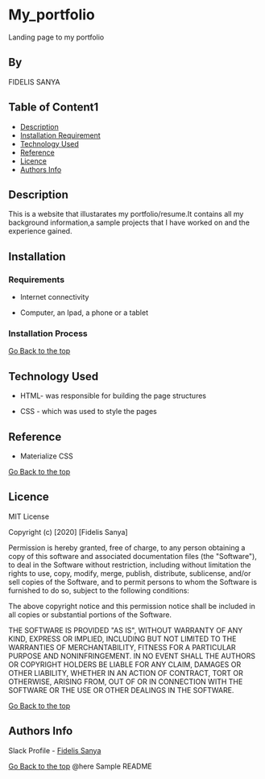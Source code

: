 # My_portfolio
Landing page to my portfolio
## By 
FIDELIS SANYA
 ## Table of Content1
 
 + [Description](#description)
 + [Installation Requirement](#Installation)
 + [Technology Used](#technology-used)
 + [Reference](#reference)
 + [Licence](#licence)
 + [Authors Info](#author-Info)
 
 ## Description
 <p>This is  a website that illustarates my portfolio/resume.It contains all my background information,a sample projects that I have worked on and the experience gained.</p>
 
 ## Installation
 
 ### Requirements
 *  Internet connectivity
 
 * Computer, an Ipad, a phone or a tablet
 
 ### Installation Process
 
 [Go Back to the top](#portfolio)
 ## Technology Used
 * HTML- was responsible for building the page structures
 
 * CSS - which was used to style the pages
 
 ## Reference
 * Materialize CSS
 
 [Go Back to the top](#portfolio)
 
 ## Licence
 
 MIT License
 
 Copyright (c) [2020] [Fidelis Sanya]
 
 Permission is hereby granted, free of charge, to any person obtaining a copy
 of this software and associated documentation files (the "Software"), to deal
 in the Software without restriction, including without limitation the rights
 to use, copy, modify, merge, publish, distribute, sublicense, and/or sell
 copies of the Software, and to permit persons to whom the Software is
 furnished to do so, subject to the following conditions:
 
 The above copyright notice and this permission notice shall be included in all
 copies or substantial portions of the Software.
 
 THE SOFTWARE IS PROVIDED "AS IS", WITHOUT WARRANTY OF ANY KIND, EXPRESS OR
 IMPLIED, INCLUDING BUT NOT LIMITED TO THE WARRANTIES OF MERCHANTABILITY,
 FITNESS FOR A PARTICULAR PURPOSE AND NONINFRINGEMENT. IN NO EVENT SHALL THE
 AUTHORS OR COPYRIGHT HOLDERS BE LIABLE FOR ANY CLAIM, DAMAGES OR OTHER
 LIABILITY, WHETHER IN AN ACTION OF CONTRACT, TORT OR OTHERWISE, ARISING FROM,
 OUT OF OR IN CONNECTION WITH THE SOFTWARE OR THE USE OR OTHER DEALINGS IN THE
 SOFTWARE.
 
 [Go Back to the top](#portfolio)
 
 ## Authors Info
 
 Slack Profile - [Fidelis Sanya](https://app.slack.com/client/T077KKCG6/GLRQR61NW/user_profile/UKXCHMCNP?cdn_fallback=1)
  
 [Go Back to the top](#portfolio)
@here Sample README
